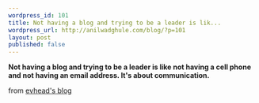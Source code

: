 ```yaml
--- 
wordpress_id: 101
title: Not having a blog and trying to be a leader is lik...
wordpress_url: http://anilwadghule.com/blog/?p=101
layout: post
published: false
---
```

<p><strong>Not having a blog and trying to be a leader is like not having a cell phone and not having an email address. It's about communication.</strong></p><p>from <a href="http://evhead.com/2005/06/not-having-blog-and-trying-to-be.asp" target="_blank">evhead's blog</a></p>

